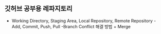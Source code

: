 ## 깃허브 공부용 레파지토리

- Working Directory, Staging Area, Local Repository, Remote Repository
-Add, Commit, Push, Pull
-Branch
Conflict 해결 방법 + Merge


